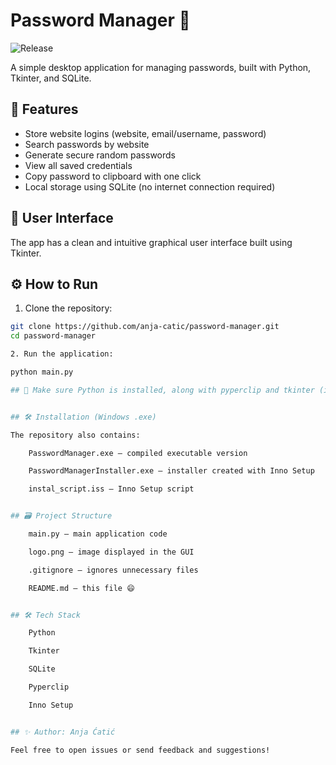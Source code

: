 # Password Manager 🔐

![Release](https://img.shields.io/github/v/release/anja-catic/password-manager?label=Release&style=for-the-badge)

A simple desktop application for managing passwords, built with Python, Tkinter, and SQLite.

## 🧠 Features

- Store website logins (website, email/username, password)
- Search passwords by website
- Generate secure random passwords
- View all saved credentials
- Copy password to clipboard with one click
- Local storage using SQLite (no internet connection required)

## 📸 User Interface

The app has a clean and intuitive graphical user interface built using Tkinter.

## ⚙️ How to Run

1. Clone the repository:

```bash
git clone https://github.com/anja-catic/password-manager.git
cd password-manager

2. Run the application:

python main.py

## 📌 Make sure Python is installed, along with pyperclip and tkinter (included with Python by default).


## 🛠 Installation (Windows .exe)

The repository also contains:

    PasswordManager.exe – compiled executable version

    PasswordManagerInstaller.exe – installer created with Inno Setup

    instal_script.iss – Inno Setup script


## 🗃 Project Structure

    main.py – main application code

    logo.png – image displayed in the GUI

    .gitignore – ignores unnecessary files

    README.md – this file 😄


## 🛠 Tech Stack

    Python

    Tkinter

    SQLite

    Pyperclip

    Inno Setup


## ✨ Author: Anja Ćatić

Feel free to open issues or send feedback and suggestions!